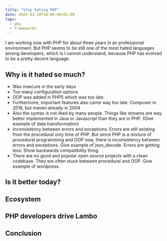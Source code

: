 ```yaml
---
title: "Stop hating PHP"
date: 2025-03-10T10:00:00+01:00
tags:
  - php
  - frameworks
---
```



I am working now with PHP for about three years in an professional environment. But PHP seems to be still one of the most hated languages among developers, which is I cannot understand, 
because PHP has evolved to be a pretty decent language.

## Why is it hated so much?

- Was insecure in the early days
- Too many configuration options
- OOP was added in PHP5 which was too late.
- Furthermore, important features also came way too late. Composer in 2016, but maven already in 2004
- Also the syntax is not liked by many people. Things like streams are way better implemented in Java or Javascript than they are in PHP. (Give example of data transformation)
- Inconsistency between errors and exceptions. Errors are still existing from the procedural only time of PHP. But since PHP is a mixture of procedural programming and OOP now, there is inconsistency between errors and exceptions. Give example of json_decode. Errors are getting less: Show backwards compatibility thing.
- There are no good and popular open source projects with a clean codebase. They are often stuck between procedural and OOP. Give example of wordpress.

## Is it better today?

## Ecosystem

## PHP developers drive Lambo

## Conclusion
